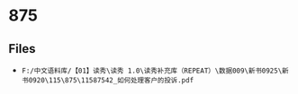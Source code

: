 # 875

## Files

- `F:/中文语料库/【01】读秀\读秀 1.0\读秀补充库（REPEAT）\数据009\新书0925\新书0920\115\875\11587542_如何处理客户的投诉.pdf`
